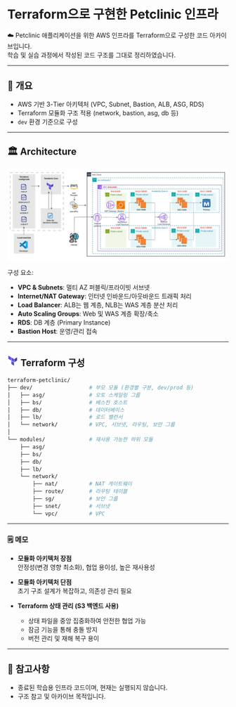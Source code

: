 # Terraform으로 구현한 Petclinic 인프라

☁️ Petclinic 애플리케이션을 위한 AWS 인프라를 Terraform으로 구성한 코드 아카이브입니다.  
학습 및 실습 과정에서 작성된 코드 구조를 그대로 정리하였습니다.  

---

## 📝 개요
- AWS 기반 3-Tier 아키텍처 (VPC, Subnet, Bastion, ALB, ASG, RDS)  
- Terraform 모듈화 구조 적용 (network, bastion, asg, db 등)  
- `dev` 환경 기준으로 구성  

---

## 🏛️ Architecture
![Architecture](terraform-archi.png)

구성 요소:
- **VPC & Subnets**: 멀티 AZ 퍼블릭/프라이빗 서브넷  
- **Internet/NAT Gateway**: 인터넷 인바운드/아웃바운드 트래픽 처리
- **Load Balancer**: ALB는 웹 계층, NLB는 WAS 계층 분산 처리
- **Auto Scaling Groups**: Web 및 WAS 계층 확장/축소
- **RDS**: DB 계층 (Primary Instance)  
- **Bastion Host**: 운영/관리 접속  

---

## <img src="https://raw.githubusercontent.com/devicons/devicon/master/icons/terraform/terraform-original.svg" width="25"/> Terraform 구성
```bash
terraform-petclinic/
├── dev/                  # 부모 모듈 (환경별 구분, dev/prod 등)
│   ├── asg/              # 오토 스케일링 그룹
│   ├── bs/               # 베스천 호스트
│   ├── db/               # 데이터베이스
│   ├── lb/               # 로드 밸런서
│   └── network/          # VPC, 서브넷, 라우팅, 보안 그룹
│
└── modules/              # 재사용 가능한 하위 모듈
    ├── asg/
    ├── bs/
    ├── db/
    ├── lb/
    └── network/
        ├── nat/          # NAT 게이트웨이
        ├── route/        # 라우팅 테이블
        ├── sg/           # 보안 그룹
        ├── snet/         # 서브넷
        └── vpc/          # VPC
```
---

### 🗒️ 메모
- **모듈화 아키텍처 장점**  
  안정성(변경 영향 최소화), 협업 용이성, 높은 재사용성  

- **모듈화 아키텍처 단점**  
  초기 구조 설계가 복잡하고, 의존성 관리 필요  

- **Terraform 상태 관리 (S3 백엔드 사용)**  
  - 상태 파일을 중앙 집중화하여 안전한 협업 가능  
  - 잠금 기능을 통해 충돌 방지  
  - 버전 관리 및 재해 복구 용이  

---

## 📎 참고사항
- 종료된 학습용 인프라 코드이며, 현재는 실행되지 않습니다.  
- 구조 참고 및 아카이브 목적입니다.  
